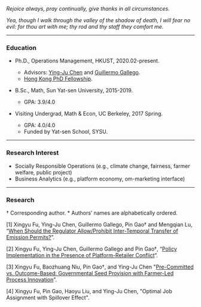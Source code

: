 _Rejoice always, pray continually, give thanks in all circumstances._

_Yea, though I walk through the valley of the shadow of death, I will fear no evil: for thou art with me; thy rod and thy staff they comfort me._

* * *
### Education
- Ph.D., Operations Management, HKUST, 2020.02-present.
  - Advisors: [Ying-Ju Chen](https://imchen.people.ust.hk/) and [Guillermo Gallego](https://ieda.ust.hk/dfaculty/ggallego/).
  - [Hong Kong PhD Fellowship](https://cerg1.ugc.edu.hk/hkpfs/index.html).
 
- B.Sc., Math, Sun Yat-sen University, 2015-2019.
  - GPA: 3.9/4.0

- Visiting Undergrad, Math & Econ, UC Berkeley, 2017 Spring.
  - GPA: 4.0/4.0
  - Funded by Yat-sen School, SYSU.

* * *
### Research Interest
- Socially Responsible Operations (e.g., climate change, fairness, farmer welfare, public project)
- Business Analytics (e.g., platform economy, om-marketing interface)


* * *
### Research
† Corresponding author.   * Authors’ names are alphabetically ordered.

[1] Xingyu Fu, Ying-Ju Chen, Guillermo Gallego, Pin Gao† and Mengqian Lu, “[When Should the Regulator Allow/Prohibit Inter-Temporal Transfer of Emission Permits?](https://www.researchgate.net/publication/353731289_When_Should_the_Regulator_AllowProhibit_Inter-Temporal_Transfer_of_Emission_Permits)”.


[2] Xingyu Fu, Ying-Ju Chen, Guillermo Gallego and Pin Gao†, “[Policy Implementation in the Presence of Platform-Retailer Conflict](https://www.researchgate.net/publication/351048835_Policy_Implementation_in_the_Presence_of_Platform-Retailer_Conflict)“. 

[3] Xingyu Fu, Baozhuang Niu, Pin Gao†, and Ying-Ju Chen "[Pre-Committed vs. Outcome-Based: Governmental Seed Provision with Farmer-Led Process Innovation](https://www.researchgate.net/publication/356831169_Pre-Committed_vs_Outcome-Based_Governmental_Seed_Provision_with_Farmer-Led_Process_Innovation)".

[4] Xingyu Fu, Pin Gao, Haoyu Liu, and Ying-Ju Chen, "Optimal Job Assignment with Spillover Effect".
